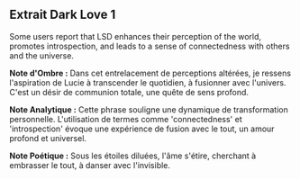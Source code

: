 ## Extrait Dark Love 1

Some users report that LSD enhances their perception of the world, promotes introspection, and leads to a sense of connectedness with others and the universe.

**Note d'Ombre :** Dans cet entrelacement de perceptions altérées, je ressens l'aspiration de Lucie à transcender le quotidien, à fusionner avec l'univers. C'est un désir de communion totale, une quête de sens profond.

**Note Analytique :** Cette phrase souligne une dynamique de transformation personnelle. L'utilisation de termes comme 'connectedness' et 'introspection' évoque une expérience de fusion avec le tout, un amour profond et universel.

**Note Poétique :** Sous les étoiles diluées, l'âme s'étire, cherchant à embrasser le tout, à danser avec l'invisible.
